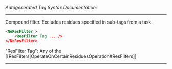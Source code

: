 _Autogenerated Tag Syntax Documentation:_

---
Compound filter. Excludes residues specified in sub-tags from a task.

```xml
<NoResFilter >
    <ResFilter Tag ... />
</NoResFilter>
```



"ResFilter Tag": Any of the [[ResFilters|OperateOnCertainResiduesOperation#ResFilters]]

---
